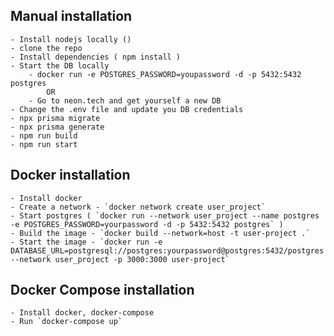 ## Manual installation
    - Install nodejs locally ()
    - clone the repo
    - Install dependencies ( npm install )
    - Start the DB locally
        - docker run -e POSTGRES_PASSWORD=youpassword -d -p 5432:5432 postgres
            OR
        - Go to neon.tech and get yourself a new DB
    - Change the .env file and update you DB credentials
    - npx prisma migrate
    - npx prisma generate
    - npm run build
    - npm run start

## Docker installation
    - Install docker
    - Create a network - `docker network create user_project`
    - Start postgres ( `docker run --network user_project --name postgres -e POSTGRES_PASSWORD=yourpassword -d -p 5432:5432 postgres` )
    - Build the image - `docker build --network=host -t user-project .`
    - Start the image - `docker run -e DATABASE_URL=postgresql://postgres:yourpassword@postgres:5432/postgres --network user_project -p 3000:3000 user-project`

## Docker Compose installation
    - Install docker, docker-compose
    - Run `docker-compose up`
